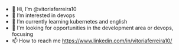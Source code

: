 - 👋 Hi, I’m @vitoriaferreira10
- 👀 I’m interested in devops
- 🌱 I’m currently learning kubernetes and english
- 💞️ I'm looking for opportunities in the development area or devops, focusing
- 📫 How to reach me https://www.linkedin.com/in/vitoriaferreira10/

<!---
vitoriaferreira10/vitoriaferreira10 is a ✨ special ✨ repository because its `README.md` (this file) appears on your GitHub profile.
You can click the Preview link to take a look at your changes.
--->
